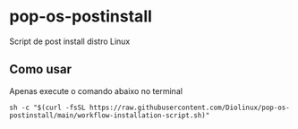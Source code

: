 # pop-os-postinstall
Script de post install distro Linux


## Como usar

Apenas execute o comando abaixo no terminal
```shell
sh -c "$(curl -fsSL https://raw.githubusercontent.com/Diolinux/pop-os-postinstall/main/workflow-installation-script.sh)"
```
